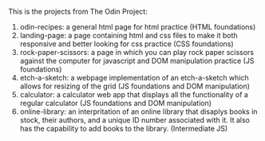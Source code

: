 This is the projects from The Odin Project:

1. odin-recipes: a general html page for html practice (HTML foundations)
2. landing-page: a page containing html and css files to make it both responsive and better looking for css practice (CSS foundations)
3. rock-paper-scissors: a  page in which you can play rock paper scissors against the computer for javascript and DOM manipulation practice (JS foundations)
4. etch-a-sketch: a webpage implementation of an etch-a-sketch which allows for resizing of the grid (JS foundations and DOM manipulation)
5. calculator: a calculator web app that displays all the functionality of a regular calculator (JS foundations and DOM manipulation)
6. online-library: an interpritation of an online library that disaplys books in stock, their authors, and a unique ID number associated with it. It also has the capability to add books to the library. (Intermediate JS)
